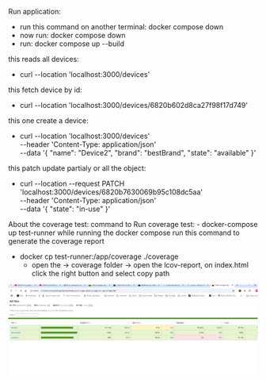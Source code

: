 Run application:
 - run this command on another terminal:  docker compose down
  - now run:  docker compose down
  - run: docker compose up --build

this reads all devices:
 - curl --location 'localhost:3000/devices'

this fetch device by id:
 - curl --location 'localhost:3000/devices/6820b602d8ca27f98f17d749'

this one create a device:
  -  curl --location 'localhost:3000/devices' \
    --header 'Content-Type: application/json' \
    --data '{
        "name": "Device2",
        "brand": "bestBrand",
        "state": "available"
    }'

this patch update partialy or all the object:
- curl --location --request PATCH 'localhost:3000/devices/6820b7630069b95c108dc5aa' \
  --header 'Content-Type: application/json' \
  --data '{
      "state": "in-use"
  }'

About the coverage test:
  command to Run coverage test:
    - docker-compose up test-runner
  while running the docker compose run this command to generate the coverage report
  - docker cp test-runner:/app/coverage ./coverage
    - open the -> coverage folder -> open the lcov-report, on index.html click the right button and select copy path

  ![alt text](image.png)


 